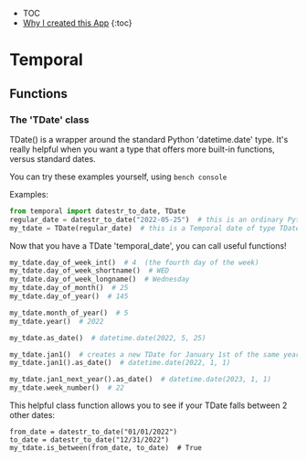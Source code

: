 * TOC
* [Why I created this App](/why.md)
{:toc}


# Temporal
## Functions

### The 'TDate' class
TDate() is a wrapper around the standard Python 'datetime.date' type.  It's really helpful when you want a type that offers more built-in functions, versus standard dates.

You can try these examples yourself, using `bench console`

Examples:
```python
from temporal import datestr_to_date, TDate
regular_date = datestr_to_date("2022-05-25")  # this is an ordinary Python datetime.date (Wednesday, May 25th 2022)
my_tdate = TDate(regular_date)  # this is a Temporal date of type TDate
```

Now that you have a TDate 'temporal_date', you can call useful functions!

```python
my_tdate.day_of_week_int()  # 4  (the fourth day of the week)
my_tdate.day_of_week_shortname()  # WED
my_tdate.day_of_week_longname()  # Wednesday
my_tdate.day_of_month()  # 25
my_tdate.day_of_year()  # 145

my_tdate.month_of_year()  # 5
my_tdate.year()  # 2022

my_tdate.as_date()  # datetime.date(2022, 5, 25)

my_tdate.jan1()  # creates a new TDate for January 1st of the same year.
my_tdate.jan1().as_date()  # datetime.date(2022, 1, 1)

my_tdate.jan1_next_year().as_date()  # datetime.date(2023, 1, 1)
my_tdate.week_number()  # 22
```

This helpful class function allows you to see if your TDate falls between 2 other dates:
```
from_date = datestr_to_date("01/01/2022")
to_date = datestr_to_date("12/31/2022")
my_tdate.is_between(from_date, to_date)  # True
```
